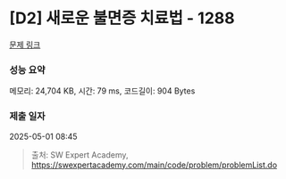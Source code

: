 # [D2] 새로운 불면증 치료법 - 1288 

[문제 링크](https://swexpertacademy.com/main/code/problem/problemDetail.do?contestProbId=AV18_yw6I9MCFAZN) 

### 성능 요약

메모리: 24,704 KB, 시간: 79 ms, 코드길이: 904 Bytes

### 제출 일자

2025-05-01 08:45



> 출처: SW Expert Academy, https://swexpertacademy.com/main/code/problem/problemList.do